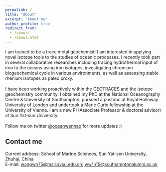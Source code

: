 ```yaml
---
permalink: /
title: "About"
excerpt: "About me"
author_profile: true
redirect_from: 
  - /about/
  - /about.html
---
```


I am trained to be a trace metal geochemist; I am interested in applying novel isotope tools to the studies of oceanic processes. I recently took part in several collaborative researches including tracing hydrothermal input of iron to the oceans using iron isotopes, investigating chromium biogeochemical cycle in various environments, as well as assessing stable rhenium isotopes as paleo proxy. 
<br>
<br>I have been working proactively within the GEOTRACES and the isotope geochemistry community. I obtained my PhD at the National Oceanography Centre & University of Southampton, pursued a postdoc at Royal Holloway University of London and undertook a Marie Curie fellowship at the University of Vienna. I am a new PI (Associate Professor & doctoral advisor) at Sun Yat-sun University.
<br>
<br>Follow me on twitter [@oceanwenhao](https://x.com/oceanwenhao) for more updates :) 

Contact me
------
Current address: School of Marine Sciences, Sun Yat-sen University, Zhuhai, China
<br>E-mail: [wangwh75@mail.sysu.edu.cn](mailto:wangwh75@mail.sysu.edu.cn); [ww1n15@southamptonalumni.ac.uk](mailto:ww1n15@southamptonalumni.ac.uk)
